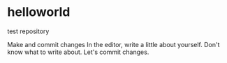 # helloworld
test repository

Make and commit changes
In the editor, write a little about yourself.
Don't know what to write about.
Let's commit changes.
